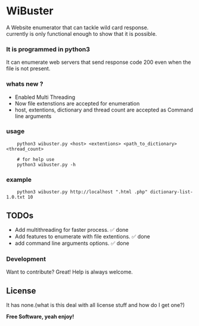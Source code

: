 # WiBuster
A Website enumerator that can tackle wild card response. \
currently is only functional enough to show that it is possible. 


### It is programmed in python3
It can enumerate web servers that send response code 200 even when the file is not present.

### whats new ?
 - Enabled Multi Threading
 - Now file extenstions are accepted for enumeration
 - host, extentions, dictionary and thread count are accepted as Command line arguments

### usage
```shell
    python3 wibuster.py <host> <extentions> <path_to_dictionary> <thread_count>
    
    # for help use
    python3 wibuster.py -h
```
### example
```shell
    python3 wibuster.py http://localhost ".html .php" dictionary-list-1.0.txt 10
```
## TODOs
 - Add multithreading for faster process. ✅ done
 - Add features to enumerate with file extentions. ✅ done
 - add command line arguments options. ✅ done

### Development

Want to contribute? Great!
Help is always welcome.

License
----

It has none.(what is this deal with all license stuff and how do I get one?)


**Free Software, yeah enjoy!**